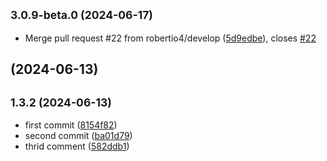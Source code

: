 ## <small>3.0.9-beta.0 (2024-06-17)</small>

* Merge pull request #22 from robertio4/develop ([5d9edbe](https://github.com/robertio4/bloobirds/commit/5d9edbe)), closes [#22](https://github.com/robertio4/bloobirds/issues/22)



##  (2024-06-13)




## <small>1.3.2 (2024-06-13)</small>

* first commit ([8154f82](https://github.com/robertio4/bloobirds/commit/8154f82))
* second commit ([ba01d79](https://github.com/robertio4/bloobirds/commit/ba01d79))
* thrid comment ([582ddb1](https://github.com/robertio4/bloobirds/commit/582ddb1))



